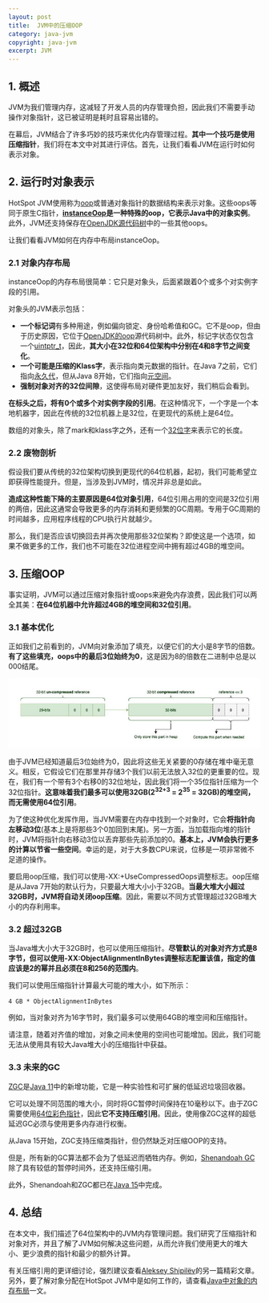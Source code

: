 ```yaml
---
layout: post
title:  JVM中的压缩OOP
category: java-jvm
copyright: java-jvm
excerpt: JVM
---
```


## 1. 概述

JVM为我们管理内存，这减轻了开发人员的内存管理负担，因此我们不需要手动操作对象指针，这已被证明是耗时且容易出错的。

在幕后，JVM结合了许多巧妙的技巧来优化内存管理过程。**其中一个技巧是使用压缩指针**，我们将在本文中对其进行评估。首先，让我们看看JVM在运行时如何表示对象。

## 2. 运行时对象表示

HotSpot JVM使用称为[oop](https://www.baeldung.com/java-memory-layout)或普通对象指针的数据结构来表示对象。这些oops等同于原生C指针，**[instanceOop](https://github.com/openjdk/jdk15/blob/master/src/hotspot/share/oops/instanceOop.hpp)是一种特殊的oop，它表示Java中的对象实例**。此外，JVM还支持保存在[OpenJDK源代码树](http://hg.openjdk.java.net/jdk8/jdk8/hotspot/file/87ee5ee27509/src/share/vm/oops/)中的一些其他oops。

让我们看看JVM如何在内存中布局instanceOop。

### 2.1 对象内存布局

instanceOop的内存布局很简单：它只是对象头，后面紧跟着0个或多个对实例字段的引用。

对象头的JVM表示包括：

-   **一个标记词**有多种用途，例如偏向锁定、身份哈希值和GC。它不是oop，但由于历史原因，它位于[OpenJDK的oop](http://hg.openjdk.java.net/jdk8/jdk8/hotspot/file/87ee5ee27509/src/share/vm/oops/markOop.hpp)源代码树中。此外，标记字状态仅包含一个[uintptr_t](https://github.com/openjdk/jdk15/blob/e208d9aa1f185c11734a07db399bab0be77ef15f/src/hotspot/share/oops/markWord.hpp#L96)，因此，**其大小在32位和64位架构中分别在4和8字节之间变化**。
-   **一个可能是压缩的Klass字**，表示指向类元数据的指针。在Java 7之前，它们指向[永久代](https://www.baeldung.com/native-memory-tracking-in-jvm)，但从Java 8开始，它们指向[元空间](https://www.baeldung.com/native-memory-tracking-in-jvm)。
-   **强制对象对齐的32位间隙**，这使得布局对硬件更加友好，我们稍后会看到。

**在标头之后，将有0个或多个对实例字段的引用**。在这种情况下，一个字是一个本地机器字，因此在传统的32位机器上是32位，在更现代的系统上是64位。

数组的对象头，除了mark和klass字之外，还有一个[32位字](https://github.com/openjdk/jdk15/blob/e208d9aa1f185c11734a07db399bab0be77ef15f/src/hotspot/share/oops/arrayOop.hpp#L35)来表示它的长度。

### 2.2 废物剖析

假设我们要从传统的32位架构切换到更现代的64位机器，起初，我们可能希望立即获得性能提升。但是，当涉及到JVM时，情况并非总是如此。

**造成这种性能下降的主要原因是64位对象引用**，64位引用占用的空间是32位引用的两倍，因此这通常会导致更多的内存消耗和更频繁的GC周期。专用于GC周期的时间越多，应用程序线程的CPU执行片就越少。

那么，我们是否应该切换回去并再次使用那些32位架构？即使这是一个选项，如果不做更多的工作，我们也不可能在32位进程空间中拥有超过4GB的堆空间。

## 3. 压缩OOP

事实证明，JVM可以通过压缩对象指针或oops来避免内存浪费，因此我们可以两全其美：**在64位机器中允许超过4GB的堆空间和32位引用**。

### 3.1 基本优化

正如我们之前看到的，JVM向对象添加了填充，以便它们的大小是8字节的倍数。**有了这些填充，oops中的最后3位始终为0**，这是因为8的倍数在二进制中总是以000结尾。

![](/assets/images/2025/javajvm/jvmcompressedoops01.png)

由于JVM已经知道最后3位始终为0，因此将这些无关紧要的0存储在堆中毫无意义。相反，它假设它们在那里并存储3个我们以前无法放入32位的更重要的位。现在，我们有一个带有3个右移0的32位地址，因此我们将一个35位指针压缩为一个32位指针。**这意味着我们最多可以使用32GB(2<sup>32+3</sup> = 2<sup>35</sup> = 32GB)的堆空间，而无需使用64位引用**。

为了使这种优化发挥作用，当JVM需要在内存中找到一个对象时，它会**将指针向左移动3位**(基本上是将那些3个0加回到末尾)。另一方面，当加载指向堆的指针时，JVM将指针向右移动3位以丢弃那些先前添加的0。**基本上，JVM会执行更多的计算以节省一些空间**。幸运的是，对于大多数CPU来说，位移是一项非常微不足道的操作。

要启用oop压缩，我们可以使用-XX:+UseCompressedOops调整标志。oop压缩是从Java 7开始的默认行为，只要最大堆大小小于32GB。**当最大堆大小超过32GB时，JVM将自动关闭oop压缩**。因此，需要以不同方式管理超过32GB堆大小的内存利用率。

### 3.2 超过32GB

当Java堆大小大于32GB时，也可以使用压缩指针。**尽管默认的对象对齐方式是8字节，但可以使用-XX:ObjectAlignmentInBytes调整标志配置该值，指定的值应该是2的幂并且必须在8和256的范围内**。

我们可以使用压缩指针计算最大可能的堆大小，如下所示：

```text
4 GB * ObjectAlignmentInBytes
```

例如，当对象对齐为16字节时，我们最多可以使用64GB的堆空间和压缩指针。

请注意，随着对齐值的增加，对象之间未使用的空间也可能增加。因此，我们可能无法从使用具有较大Java堆大小的压缩指针中获益。

### 3.3 未来的GC

[ZGC](https://www.baeldung.com/jvm-zgc-garbage-collector)是[Java 11](https://openjdk.java.net/jeps/333)中的新增功能，它是一种实验性和可扩展的低延迟垃圾回收器。

它可以处理不同范围的堆大小，同时将GC暂停时间保持在10毫秒以下。由于ZGC需要使用[64位彩色指针](https://youtu.be/kF_r3GE3zOo?t=643)，因此**它不支持压缩引用**。因此，使用像ZGC这样的超低延迟GC必须与使用更多内存进行权衡。

从Java 15开始，ZGC支持压缩类指针，但仍然缺乏对压缩OOP的支持。

但是，所有新的GC算法都不会为了低延迟而牺牲内存。例如，[Shenandoah GC](https://openjdk.java.net/jeps/379)除了具有较低的暂停时间外，还支持压缩引用。

此外，Shenandoah和ZGC都已在[Java 15](https://openjdk.java.net/projects/jdk/15/)中完成。

## 4. 总结

在本文中，我们描述了64位架构中的JVM内存管理问题。我们研究了压缩指针和对象对齐，并且了解了JVM如何解决这些问题，从而允许我们使用更大的堆大小、更少浪费的指针和最少的额外计算。

有关压缩引用的更详细讨论，强烈建议查看[Aleksey Shipilëv](https://shipilev.net/jvm/anatomy-quarks/23-compressed-references/)的另一篇精彩文章。另外，要了解对象分配在HotSpot JVM中是如何工作的，请查看[Java中对象的内存布局](https://www.baeldung.com/java-memory-layout)一文。